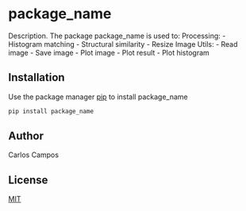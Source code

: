 # package_name

Description. 
The package package_name is used to:
	Processing:
		- Histogram matching 
		- Structural similarity
		- Resize Image
    Utils:
		- Read image
		- Save image
		- Plot image
		- Plot result
		- Plot histogram
## Installation

Use the package manager [pip](https://pip.pypa.io/en/stable/) to install package_name

```bash
pip install package_name
```

## Author
Carlos Campos

## License
[MIT](https://choosealicense.com/licenses/mit/)